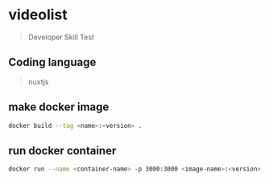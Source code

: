 # videolist

> Developer Skill Test

## Coding language

> nuxtjs

## make docker image

```bash
docker build --tag <name>:<version> .
```

## run docker container

```bash
docker run --name <container-name> -p 3000:3000 <image-name>:<version>
```